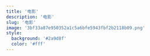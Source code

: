 ```yaml
---
title: '电影'
description: '电影'
slug: '电影'
image: '3bf33a87e950352a1c5a6bfe5943fbf2b2118b09.png'
style:
  background: '#2a9d8f'
  color: '#fff'
---
```

